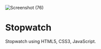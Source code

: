 ![Screenshot (76)](https://github.com/AkashNautiyal99/Stopwatch/assets/140531932/2ffcee33-159f-431f-900c-29157729a080)

# Stopwatch
Stopwatch using HTML5, CSS3, JavaScript.
